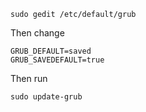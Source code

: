 ```
sudo gedit /etc/default/grub
```

Then change
```
GRUB_DEFAULT=saved
GRUB_SAVEDEFAULT=true
```

Then run 
```
sudo update-grub
```
